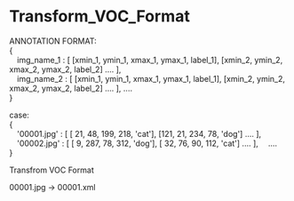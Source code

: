 # Transform_VOC_Format

ANNOTATION FORMAT:  
{  
&emsp;img_name_1 : [ [xmin_1, ymin_1, xmax_1, ymax_1, label_1], [xmin_2, ymin_2, xmax_2, ymax_2, label_2] .... ],  
&emsp;img_name_2 : [ [xmin_1, ymin_1, xmax_1, ymax_1, label_1], [xmin_2, ymin_2, xmax_2, ymax_2, label_2] .... ],
  ....  
}

case:  
{  
&emsp;'00001.jpg' : [ [  21,  48, 199, 218, 'cat'], [121,  21, 234,  78, 'dog'] .... ],  
&emsp;'00002.jpg' : [ [   9, 287,  78, 312, 'dog'], [ 32,  76,  90, 112, 'cat'] .... ],
&emsp;....  
}

Transfrom VOC Format

00001.jpg -> 00001.xml
